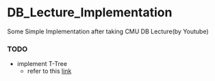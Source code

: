 # DB_Lecture_Implementation
Some Simple Implementation after taking CMU DB Lecture(by Youtube)

### TODO
- implement T-Tree
  - refer to this [link](https://en.wikipedia.org/wiki/T-tree)
